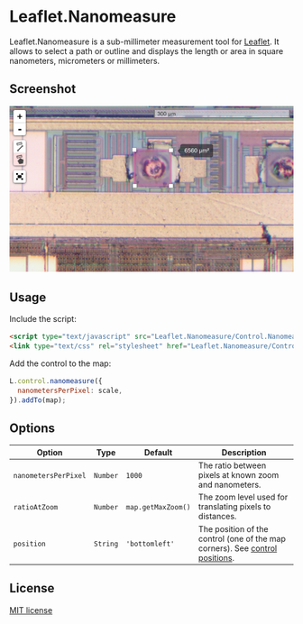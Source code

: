 Leaflet.Nanomeasure
===================

Leaflet.Nanomeasure is a sub-millimeter measurement tool for [Leaflet](http://leaflet.com). It allows to select a path or outline and displays the length or area in square nanometers, micrometers or millimeters.

Screenshot
----------

![Screenshot](screenshot.png)

Usage
-----

Include the script:

``` html
<script type="text/javascript" src="Leaflet.Nanomeasure/Control.Nanomeasure.js"></script>
<link type="text/css" rel="stylesheet" href="Leaflet.Nanomeasure/Control.Nanomeasure.css">
```

Add the control to the map:

``` javascript
L.control.nanomeasure({
  nanometersPerPixel: scale,
}).addTo(map);
```

Options
-------

| Option               | Type      | Default            | Description |
| -------------------- | --------- | --------------     | ----------- |
| `nanometersPerPixel` | `Number`  | `1000`             | The ratio between pixels at known zoom and nanometers. |
| `ratioAtZoom`        | `Number`  | `map.getMaxZoom()` | The zoom level used for translating pixels to distances. |
| `position`           | `String`  | `'bottomleft'`     | The position of the control (one of the map corners). See [control positions](http://leafletjs.com/reference.html#control-positions). |

License
-------

[MIT license](LICENSE.txt)
